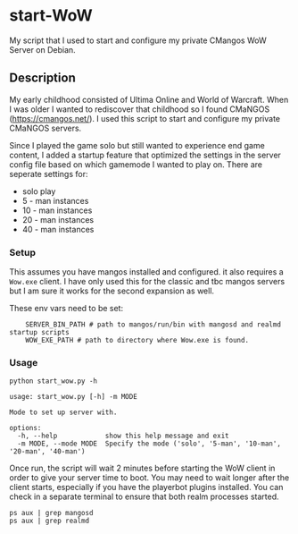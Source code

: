 # start-WoW
My script that I used to start and configure my private CMangos WoW Server on Debian.

## Description

My early childhood consisted of Ultima Online and World of Warcraft. When I was older I wanted to rediscover that childhood so I found CMaNGOS (https://cmangos.net/). I used this script to start and configure my private CMaNGOS servers.

Since I played the game solo but still wanted to experience end game content, I added a startup feature that optimized the settings in the server config file based on which gamemode I wanted to play on. There are seperate settings for:
- solo play
- 5 - man instances
- 10 - man instances
- 20 - man instances
- 40 - man instances

### Setup

This assumes you have mangos installed and configured. it also requires a `Wow.exe` client. I have only used this for the classic and tbc mangos servers but I am sure it works for the second expansion as well.

These env vars need to be set:

```
    SERVER_BIN_PATH # path to mangos/run/bin with mangosd and realmd startup scripts 
    WOW_EXE_PATH # path to directory where Wow.exe is found.
```

### Usage

`python start_wow.py -h`

```
usage: start_wow.py [-h] -m MODE

Mode to set up server with.

options:
  -h, --help            show this help message and exit
  -m MODE, --mode MODE  Specify the mode ('solo', '5-man', '10-man', '20-man', '40-man')
```

Once run, the script will wait 2 minutes before starting the WoW client in order to give your server time to boot. You may need to wait longer after the client starts, especially if you have the playerbot plugins installed. You can check in a separate terminal to ensure that both realm processes started.

```
ps aux | grep mangosd
ps aux | grep realmd
```
